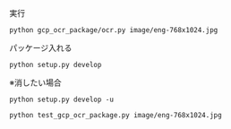 

実行    


```
python gcp_ocr_package/ocr.py image/eng-768x1024.jpg
```


パッケージ入れる    


```
python setup.py develop
```

※消したい場合    

```
python setup.py develop -u
```



```
python test_gcp_ocr_package.py image/eng-768x1024.jpg
```
